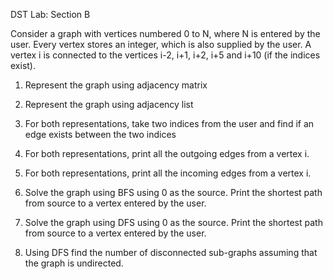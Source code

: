 DST Lab: Section B

Consider a graph with vertices numbered 0 to N, where N is entered by the user. Every vertex stores an integer, which is also supplied by the user. A vertex i is connected to the vertices i-2, i+1, i+2, i+5 and i+10 (if the indices exist).

1. Represent the graph using adjacency matrix

2. Represent the graph using adjacency list

3. For both representations, take two indices from the user and find if an edge exists between the two indices

4. For both representations, print all the outgoing edges from a vertex i.

5. For both representations, print all the incoming edges from a vertex i.

6. Solve the graph using BFS using 0 as the source. Print the shortest path from source to a vertex entered by the user.

7. Solve the graph using DFS using 0 as the source. Print the shortest path from source to a vertex entered by the user.

8. Using DFS find the number of disconnected sub-graphs assuming that the graph is undirected.

